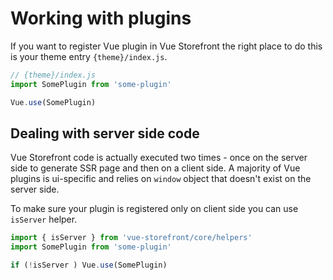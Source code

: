 # Working with plugins

If you want to register Vue plugin in Vue Storefront the right place to do this is your theme entry `{theme}/index.js`.

````js
// {theme}/index.js
import SomePlugin from 'some-plugin'

Vue.use(SomePlugin)
````

## Dealing with server side code

Vue Storefront code is actually executed two times - once on the server side to generate SSR page and then on a client side. A majority of Vue plugins is ui-specific and relies on `window` object that doesn't exist on the server side.

To make sure your plugin is registered only on client side you can use `isServer` helper.

````js
import { isServer } from 'vue-storefront/core/helpers'
import SomePlugin from 'some-plugin'

if (!isServer ) Vue.use(SomePlugin)
````
